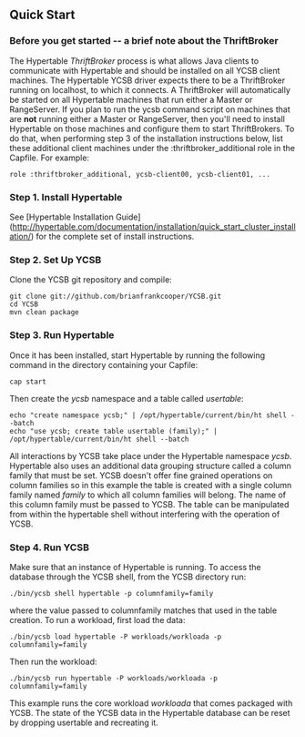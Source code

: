 ## Quick Start


### Before you get started -- a brief note about the ThriftBroker

The Hypertable _ThriftBroker_ process is what allows Java clients to communicate
with Hypertable and should be installed on all YCSB client machines.  The
Hypertable YCSB driver expects there to be a ThriftBroker running on localhost,
to which it connects.  A ThriftBroker will automatically be started on all
Hypertable machines that run either a Master or RangeServer.  If you plan to run
the ycsb command script on machines that are **not** running either a Master or
RangeServer, then you'll need to install Hypertable on those machines and
configure them to start ThriftBrokers.  To do that, when performing step 3 of
the installation instructions below, list these additional client machines under
the :thriftbroker_additional role in the Capfile.  For example:

    role :thriftbroker_additional, ycsb-client00, ycsb-client01, ...


### Step 1. Install Hypertable

See [Hypertable Installation Guide]
(http://hypertable.com/documentation/installation/quick_start_cluster_installation/)
for the complete set of install instructions.


### Step 2. Set Up YCSB

Clone the YCSB git repository and compile:

    git clone git://github.com/brianfrankcooper/YCSB.git
    cd YCSB
    mvn clean package


### Step 3. Run Hypertable

Once it has been installed, start Hypertable by running the following command in
the directory containing your Capfile:

    cap start

Then create the _ycsb_ namespace and a table called _usertable_:

    echo "create namespace ycsb;" | /opt/hypertable/current/bin/ht shell --batch
    echo "use ycsb; create table usertable (family);" | /opt/hypertable/current/bin/ht shell --batch

All interactions by YCSB take place under the Hypertable namespace *ycsb*.
Hypertable also uses an additional data grouping structure called a column
family that must be set. YCSB doesn't offer fine grained operations on column
families so in this example the table is created with a single column family
named _family_ to which all column families will belong.  The name of this
column family must be passed to YCSB. The table can be manipulated from within
the hypertable shell without interfering with the operation of YCSB. 


### Step 4. Run YCSB

Make sure that an instance of Hypertable is running. To access the database
through the YCSB shell, from the YCSB directory run:

    ./bin/ycsb shell hypertable -p columnfamily=family

where the value passed to columnfamily matches that used in the table
creation. To run a workload, first load the data:

    ./bin/ycsb load hypertable -P workloads/workloada -p columnfamily=family

Then run the workload:

    ./bin/ycsb run hypertable -P workloads/workloada -p columnfamily=family

This example runs the core workload _workloada_ that comes packaged with YCSB.
The state of the YCSB data in the Hypertable database can be reset by dropping
usertable and recreating it.
